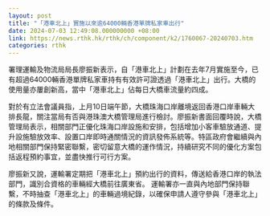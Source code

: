 ```yaml
---
layout: post
title: "「港車北上」實施以來逾64000輛香港單牌私家車出行"
date: 2024-07-03 12:49:08.000000000 +08:00
link: https://news.rthk.hk/rthk/ch/component/k2/1760067-20240703.htm
categories: rthk
---
```


署理運輸及物流局局長廖振新表示，自「港車北上」計劃在去年7月實施至今，已有超過64000輛香港單牌私家車持有有效許可證透過「港車北上」出行。大橋的使用量亦屢創新高，當中「港車北上」佔每日大橋車流量約四成。

對於有立法會議員指，上月10日端午節，大橋珠海口岸離境返回香港口岸車輛大排長龍，關注當局有否與港珠澳大橋管理局進行檢討。廖振新書面回覆時說，大橋管理局表示，相關部門正優化珠海口岸設施和安排，包括增加小客車驗放通道、提升設施驗放效率、設置口岸即時通關情況的資訊發佈系統等。特區政府會繼續與內地相關部門保持緊密聯繫，密切留意大橋的運作情況，持續研究不同的優化方案包括返程預約事宜，並盡快推行可行方案。

廖振新又說，運輸署定期把「港車北上」預約出行的資料，傳送給香港口岸的執法部門，識別合資格的車輛經大橋前往廣東省。 運輸署亦一直與內地部門保持聯繫，不時抽查「港車北上」的車輛過境紀錄，以確保申請人遵守參與「港車北上」的條款及條件。

